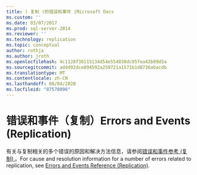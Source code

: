 ```yaml
---
title: ) 复制 (的错误和事件 |Microsoft Docs
ms.custom: ''
ms.date: 03/07/2017
ms.prod: sql-server-2014
ms.reviewer: ''
ms.technology: replication
ms.topic: conceptual
author: rothja
ms.author: jroth
ms.openlocfilehash: 4c1128f36115134d54e554830dc85fea42b09d5a
ms.sourcegitcommit: ad4d92dce894592a259721a1571b1d8736abacdb
ms.translationtype: MT
ms.contentlocale: zh-CN
ms.lasthandoff: 08/04/2020
ms.locfileid: "87578096"
---
```

# <a name="errors-and-events-replication"></a><span data-ttu-id="939e9-102">错误和事件（复制）</span><span class="sxs-lookup"><span data-stu-id="939e9-102">Errors and Events (Replication)</span></span>
  <span data-ttu-id="939e9-103">有关与复制相关的多个错误的原因和解决方法信息，请参阅[错误和事件参考 (复制) ](../errors-and-events-reference-replication.md)。</span><span class="sxs-lookup"><span data-stu-id="939e9-103">For cause and resolution information for a number of errors related to replication, see [Errors and Events Reference (Replication)](../errors-and-events-reference-replication.md).</span></span>  
  
